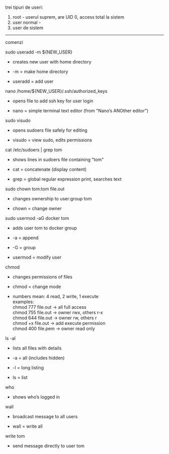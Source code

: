 trei tipuri de useri:
1. root - userul suprem, are UID 0, access total la sistem 
2. user normal - 
3. user de sistem 






----
comenzi


sudo useradd -m ${NEW_USER}

- creates new user with home directory
    
- -m = make home directory
    
- useradd = add user
    

nano /home/${NEW_USER}/.ssh/authorized_keys

- opens file to add ssh key for user login
    
- nano = simple terminal text editor (from "Nano’s ANOther editor")
    

sudo visudo

- opens sudoers file safely for editing
    
- visudo = view sudo, edits permissions
    

cat /etc/sudoers | grep tom

- shows lines in sudoers file containing "tom"

- cat = concatenate (display content)
    
- grep = global regular expression print, searches text
    

sudo chown tom:tom file.out

- changes ownership to user:group tom
    
- chown = change owner
    

sudo usermod -aG docker tom

- adds user tom to docker group
    
- -a = append
    
- -G = group
    
- usermod = modify user
    

chmod

- changes permissions of files
    
- chmod = change mode
    
- numbers mean: 4 read, 2 write, 1 execute  
    examples:  
    chmod 777 file.out → all full access  
    chmod 755 file.out → owner rwx, others r-x  
    chmod 644 file.out → owner rw, others r  
    chmod +x file.out → add execute permission  
    chmod 400 file.pem → owner read only
    

ls -al

- lists all files with details
    
- -a = all (includes hidden)
    
- -l = long listing
    
- ls = list
    

who

- shows who’s logged in
    

wall

- broadcast message to all users
    
- wall = write all
    

write tom

- send message directly to user tom
    